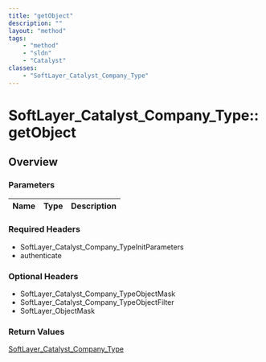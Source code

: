 ```yaml
---
title: "getObject"
description: ""
layout: "method"
tags:
    - "method"
    - "sldn"
    - "Catalyst"
classes:
    - "SoftLayer_Catalyst_Company_Type"
---
```

# SoftLayer_Catalyst_Company_Type::getObject
## Overview 


### Parameters 
|Name | Type | Description |
| --- | --- | --- |


### Required Headers
* SoftLayer_Catalyst_Company_TypeInitParameters
* authenticate

### Optional Headers
* SoftLayer_Catalyst_Company_TypeObjectMask
* SoftLayer_Catalyst_Company_TypeObjectFilter
* SoftLayer_ObjectMask

### Return Values
<a href='/reference/datatypes/SoftLayer_Catalyst_Company_Type'>SoftLayer_Catalyst_Company_Type </a>
